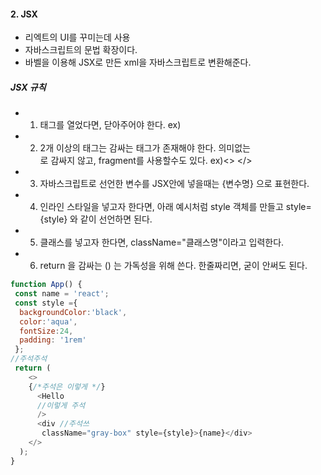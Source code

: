 
#### 2. JSX
- 리엑트의 UI를 꾸미는데 사용
- 자바스크립트의 문법 확장이다.
- 바벨을 이용해 JSX로 만든 xml을 자바스크립트로 변환해준다.

##### JSX 규칙
- 1. 태그를 열었다면, 닫아주어야 한다. ex)<Hello />
- 2. 2개 이상의 태그는 감싸는 태그가 존재해야 한다. 의미없는 <div>로 감싸지 않고,
fragment를 사용할수도 있다. ex)<> </>
- 3. 자바스크립트로 선언한 변수를 JSX안에 넣을때는 {변수명} 으로 표현한다.
- 4. 인라인 스타일을 넣고자 한다면, 아래 예시처럼 style 객체를 만들고 style={style} 와 같이 선언하면 된다.
- 5. 클래스를 넣고자 한다면, className="클래스명"이라고 입력한다.
- 6. return 을 감싸는 () 는 가독성을 위해 쓴다. 한줄짜리면, 굳이 안써도 된다.

```javascript
function App() {
 const name = 'react';
 const style ={
  backgroundColor:'black',
  color:'aqua',
  fontSize:24,
  padding: '1rem'
 };
//주석주석
 return (
    <>
    {/*주석은 이렇게 */}
      <Hello 
      //이렇게 주석
      />
      <div //주석쓰 
       className="gray-box" style={style}>{name}</div>
    </>
  );
}
```



